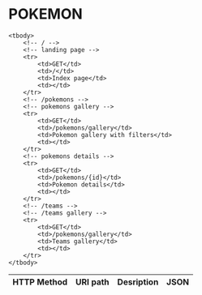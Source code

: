 <h1> POKEMON </h1>



<table>
    <thead>
        <th>HTTP Method</th>
        <th>URI path</th>
        <th>Desription</th>
        <th>JSON</th>
    </thead>

    <tbody>
        <!-- / -->
        <!-- landing page -->
        <tr>
            <td>GET</td>
            <td>/</td>
            <td>Index page</td>
            <td></td>
        </tr>
        <!-- /pokemons -->
        <!-- pokemons gallery -->
        <tr>
            <td>GET</td>
            <td>/pokemons/gallery</td>
            <td>Pokemon gallery with filters</td>
            <td></td>
        </tr>
        <!-- pokemons details -->
        <tr>
            <td>GET</td>
            <td>/pokemons/{id}</td>
            <td>Pokemon details</td>
            <td></td>
        </tr>
        <!-- /teams -->
        <!-- /teams gallery -->
        <tr>
            <td>GET</td>
            <td>/pokemons/gallery</td>
            <td>Teams gallery</td>
            <td></td>
        </tr>
    </tbody>
</table>